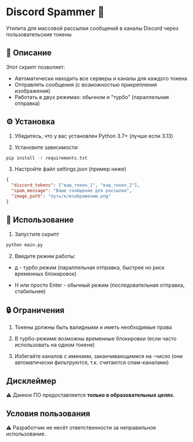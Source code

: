 # Discord Spammer 🚀

Утилита для массовой рассылки сообщений в каналы Discord через пользовательские токены

## 📝 Описание

Этот скрипт позволяет:

- Автоматически находить все серверы и каналы для каждого токена
- Отправлять сообщения (с возможностью прикрепления изображения)
- Работать в двух режимах: обычном и "турбо" (параллельная отправка)

## ⚙️ Установка

1. Убедитесь, что у вас установлен Python 3.7+ (лучше если 3.13)

2. Установите зависимости:

```bash
pip install -r requirements.txt
```

3. Настройте файл settings.json (пример ниже)

```json
{
  "discord_tokens": ["ваш_токен_1", "ваш_токен_2"],
  "spam_message": "Ваше сообщение для рассылки",
  "image_path": "путь/к/изображению.png"
}
```

## 🚀 Использование

1. Запустите скрипт

```bash
python main.py
```

2. Введите режим работы:

- д - турбо режим (параллельная отправка, быстрее но риск временных блокировок)

- Н или просто Enter - обычный режим (последовательная отправка, стабильнее)

## 🔒 Ограничения

1. Токены должны быть валидными и иметь необходимые права

2. В турбо-режиме возможны временные блокировки (если часто использовать на одном токене)

3. Избегайте каналов с именами, заканчивающимися на -число (они автоматически фильтруются, т.к. считаются спам-каналами)

## Дисклеймер

⚠️ Данное ПО предоставляется **только в образовательных целях**.

## Условия пользования

⚠️ Разработчик не несёт ответственности за неправильное использование.
